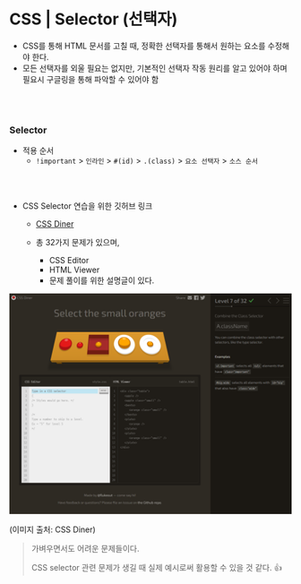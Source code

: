 # CSS | Selector (선택자)

- CSS를 통해 HTML 문서를 고칠 때, 정확한 선택자를 통해서 원하는 요소를 수정해야 한다.
- 모든 선택자를 외울 필요는 없지만, 기본적인 선택자 작동 원리를 알고 있어야 하며 필요시 구글링을 통해 파악할 수 있어야 함

</br></br>

### Selector

- 적용 순서
  - `!important` > `인라인` > `#(id)` > `.(class)` > `요소 선택자` > `소스 순서`



</br></br>

- CSS Selector 연습을 위한 깃허브 링크

  - [CSS Diner](flukeout.github.io)

  - 총 32가지 문제가 있으며,
    - CSS Editor
    - HTML Viewer
    - 문제 풀이를 위한 설명글이 있다.



![image-20210803161225081](CSS_Selector.assets/image-20210803161225081.png)

(이미지 출처: CSS Diner)



> 가벼우면서도 어려운 문제들이다.
>
> CSS selector 관련 문제가 생길 때 실제 예시로써 활용할 수 있을 것 같다. 👍